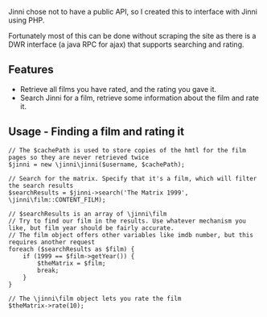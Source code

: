 Jinni chose not to have a public API, so I created this to interface with Jinni using PHP.

Fortunately most of this can be done without scraping the site as there is a DWR interface (a java RPC for ajax) that supports searching and rating.

Features
--------
* Retrieve all films you have rated, and the rating you gave it.
* Search Jinni for a film, retrieve some information about the film and rate it.

Usage - Finding a film and rating it
------------------------------------

    // The $cachePath is used to store copies of the hmtl for the film pages so they are never retrieved twice
    $jinni = new \jinni\jinni($username, $cachePath);

    // Search for the matrix. Specify that it's a film, which will filter the search results
    $searchResults = $jinni->search('The Matrix 1999', \jinni\film::CONTENT_FILM);

    // $searchResults is an array of \jinni\film
    // Try to find our film in the results. Use whatever mechanism you like, but film year should be fairly accurate.
    // The film object offers other variables like imdb number, but this requires another request
    foreach ($searchResults as $film) {
        if (1999 == $film->getYear()) {
            $theMatrix = $film;
            break;
        }
    }

    // The \jinni\film object lets you rate the film
    $theMatrix->rate(10);
